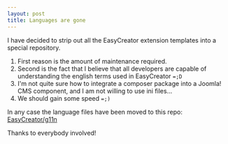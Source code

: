 ```yaml
---
layout: post
title: Languages are gone
---
```


I have decided to strip out all the EasyCreator extension templates into a special repository.

1) First reason is the amount of maintenance required.
1) Second is the fact that I believe that all developers are capable of understanding the english terms used in EasyCreator `=;D`
1) I'm not quite sure how to integrate a composer package into a Joomla! CMS component, and I am not willing to use ini files...
1) We should gain some speed `=;)`

In any case the language files have been moved to this repo: [EasyCreator/g11n](https://github.com/EasyCreator/g11n)

Thanks to everybody involved!
